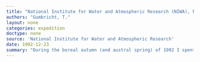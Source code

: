 ```yaml
---
title: "National Institute for Water and Atmospheric Research (NIWA), New Zealand"
authors: "Gumbricht, T."
layout: none
categories: expedition
doctype: none
source: 'National Institute for Water and Atmospheric Research'
date: 1992-12-23
summary: "During the boreal autumn (and austral spring) of 1992 I spent 2 months at NIWA, Hamilton, New Zealand, studying wetlands. The stay at NIWA allowed me to follow up my licentiate thesis and finish several articles on constructed wetlands for wastewater treatment."
---
```

